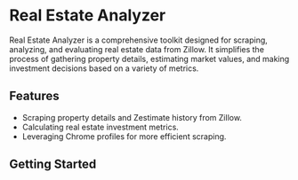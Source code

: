 # Real Estate Analyzer

Real Estate Analyzer is a comprehensive toolkit designed for scraping, analyzing, and evaluating real estate data from Zillow. It simplifies the process of gathering property details, estimating market values, and making investment decisions based on a variety of metrics.

## Features

- Scraping property details and Zestimate history from Zillow.
- Calculating real estate investment metrics.
- Leveraging Chrome profiles for more efficient scraping.

## Getting Started
